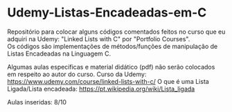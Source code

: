 # Udemy-Listas-Encadeadas-em-C
Repositório para colocar alguns códigos comentados feitos no curso que eu adquiri na Udemy: "Linked Lists with C" por "Portfolio Courses".<br>
Os códigos são implementações de métodos/funções de manipulação de Listas Encadeadas na Linguagem C.

Algumas aulas específicas e material didático (pdf) não serão colocados em respeito ao autor do curso.
Curso da Udemy: https://www.udemy.com/course/linked-lists-with-c/
O que é uma Lista Ligada/Lista encadeada: https://pt.wikipedia.org/wiki/Lista_ligada

Aulas inseridas: 8/10
